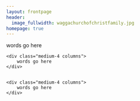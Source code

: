 ```yaml
---
layout: frontpage
header:
  image_fullwidth: waggachurchofchristfamily.jpg
homepage: true
---
```


<div class="row">
    <div class="medium-4 columns">
        words go here
    </div>


    <div class="medium-4 columns">
        words go here
    </div>


    <div class="medium-4 columns">
        words go here
    </div>
</div>
